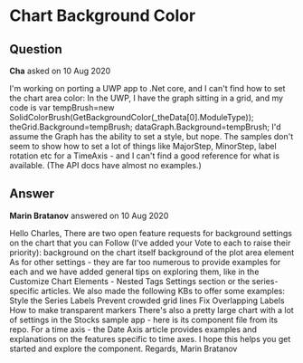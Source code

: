 # Chart Background Color

## Question

**Cha** asked on 10 Aug 2020

I'm working on porting a UWP app to .Net core, and I can't find how to set the chart area color: In the UWP, I have the graph sitting in a grid, and my code is var tempBrush=new SolidColorBrush(GetBackgroundColor(_theData[0].ModuleType)); theGrid.Background=tempBrush; dataGraph.Background=tempBrush; I'd assume the Graph has the ability to set a style, but nope. The samples don't seem to show how to set a lot of things like MajorStep, MinorStep, label rotation etc for a TimeAxis - and I can't find a good reference for what is available. (The API docs have almost no examples.)

## Answer

**Marin Bratanov** answered on 10 Aug 2020

Hello Charles, There are two open feature requests for background settings on the chart that you can Follow (I've added your Vote to each to raise their priority): background on the chart itself background of the plot area element As for other settings - they are far too numerous to provide examples for each and we have added general tips on exploring them, like in the Customize Chart Elements - Nested Tags Settings section or the series-specific articles. We also made the following KBs to offer some examples: Style the Series Labels Prevent crowded grid lines Fix Overlapping Labels How to make transparent markers There's also a pretty large chart with a lot of settings in the Stocks sample app - here is its component file from its repo. For a time axis - the Date Axis article provides examples and explanations on the features specific to time axes. I hope this helps you get started and explore the component. Regards, Marin Bratanov
